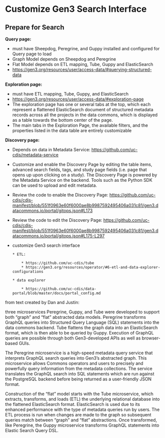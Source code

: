 # Customize Gen3 Search Interface

## Prepare for Search

**Query page:**

* must have Sheepdog, Peregrine, and Guppy installed and configured for Query page to load
* Graph Model depends on Sheepdog and Peregrine
* Flat Model depends on ETL mapping, Tube, Guppy and ElasticSearch
* https://gen3.org/resources/user/access-data/#querying-structured-data

**Exploration page:**

* must have ETL mapping, Tube, Guppy, and ElasticSearch
* https://gen3.org/resources/user/access-data/#exploration-page
* The exploration page has one or several tabs at the top, which each represent a flattened ElasticSearch document of structured metadata records across all the projects in the data commons, which is displayed as a table towards the bottom center of the page.
* The main tabs in the Exploration Page, the available filters, and the properties listed in the data table are entirely customizable

**Discovery page:**

* Depends on data in Metadata Service: https://github.com/uc-cdis/metadata-service
* Customize and enable the Discovery Page by editing the table items, advanced search fields, tags, and study page fields (i.e. page that opens up upon clicking on a study). The Discovery Page is powered by the Metadata Service on the backend. Tools such as the Python SDK can be used to upload and edit metadata.
* Review the code to enable the Discovery Page: https://github.com/uc-cdis/cdis-manifest/blob/551f0963e60f6000ae8b9987592495406a031c81/gen3.datacommons.io/portal/gitops.json#L173
* Review the code to edit the Discovery Page: https://github.com/uc-cdis/cdis-manifest/blob/551f0963e60f6000ae8b9987592495406a031c81/gen3.datacommons.io/portal/gitops.json#L175-L297

* customize Gen3 search interface

      * ETL:

          * https://github.com/uc-cdis/tube
          * https://gen3.org/resources/operator/#6-etl-and-data-explorer-configurations

      * data explorer

          * https://github.com/uc-cdis/data-portal/blob/master/docs/portal_config.md

from text created by Dan and Justin:

three microservices Peregrine, Guppy, and Tube were developed to support both “graph” and “flat” abstracted data models. Peregrine transforms GraphQL queries into Structured Query Language (SQL) statements into the data commons backend. Tube flattens the graph data into an ElasticSearch format, which is then able to be queried by Guppy. Execution of GraphQL queries are possible through both Gen3-developed APIs as well as browser-based GUIs.

The Peregrine microservice is a high-speed metadata query service that interprets GraphQL search queries into Gen3’s abstracted graph. This microservice allows Commons operators and users to precisely and powerfully query information from the metadata collections. The service translates the GraphQL search into SQL statements which are run against the PostgreSQL backend before being returned as a user-friendly JSON format.

Construction of the “flat” model starts with the Tube microservice, which extracts, transforms, and loads (ETL) the underlying relational database into the flattened ElasticSearch format.  ElasticSearch is used due to its enhanced performance with the type of metadata queries run by users.  The ETL process is run when changes are made to the graph so subsequent queries match between “graph” and “flat” abstractions. Once transformed, like Peregrine, the Guppy microservice transforms GraphQL statements into Elastic Search Query DSL.
